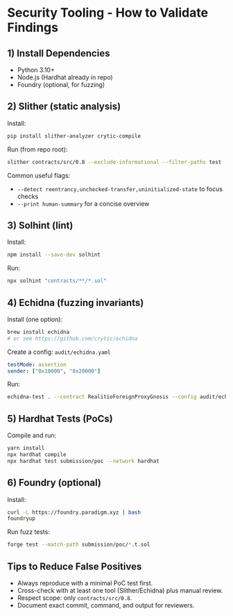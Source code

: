 # Security Tooling - How to Validate Findings

## 1) Install Dependencies
- Python 3.10+
- Node.js (Hardhat already in repo)
- Foundry (optional, for fuzzing)

## 2) Slither (static analysis)
Install:
```bash
pip install slither-analyzer crytic-compile
```
Run (from repo root):
```bash
slither contracts/src/0.8 --exclude-informational --filter-paths test
```
Common useful flags:
- `--detect reentrancy,unchecked-transfer,uninitialized-state` to focus checks
- `--print human-summary` for a concise overview

## 3) Solhint (lint)
Install:
```bash
npm install --save-dev solhint
```
Run:
```bash
npx solhint "contracts/**/*.sol"
```

## 4) Echidna (fuzzing invariants)
Install (one option):
```bash
brew install echidna
# or see https://github.com/crytic/echidna
```
Create a config: `audit/echidna.yaml`
```yaml
testMode: assertion
sender: ["0x10000", "0x20000"]
```
Run:
```bash
echidna-test . --contract RealitioForeignProxyGnosis --config audit/echidna.yaml
```

## 5) Hardhat Tests (PoCs)
Compile and run:
```bash
yarn install
npx hardhat compile
npx hardhat test submission/poc --network hardhat
```

## 6) Foundry (optional)
Install:
```bash
curl -L https://foundry.paradigm.xyz | bash
foundryup
```
Run fuzz tests:
```bash
forge test --match-path submission/poc/*.t.sol
```

## Tips to Reduce False Positives
- Always reproduce with a minimal PoC test first.
- Cross-check with at least one tool (Slither/Echidna) plus manual review.
- Respect scope: only `contracts/src/0.8`.
- Document exact commit, command, and output for reviewers.
